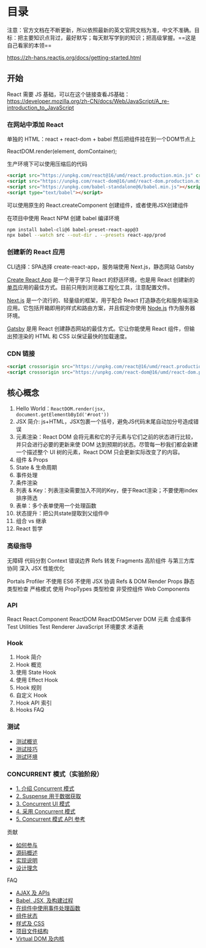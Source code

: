 # 目录

注意：官方文档在不断更新，所以依照最新的英文官网文档为准，中文不准确。目标：把主要知识点背过，最好默写；每天默写学到的知识；把高级掌握。==这是自己看家的本领==

https://zh-hans.reactjs.org/docs/getting-started.html

## 开始

React 需要 JS 基础，可以在这个链接查看JS基础：https://developer.mozilla.org/zh-CN/docs/Web/JavaScript/A_re-introduction_to_JavaScript 

### 在网站中添加 React

单独的 HTML：react + react-dom + babel 然后把组件挂在到一个DOM节点上

ReactDOM.render(element, domContainer);

生产环境下可以使用压缩后的代码

~~~html
<script src="https://unpkg.com/react@16/umd/react.production.min.js" crossorigin></script>
<script src="https://unpkg.com/react-dom@16/umd/react-dom.production.min.js" crossorigin></script>
<script src="https://unpkg.com/babel-standalone@6/babel.min.js"></script>
<script type="text/babel"></script>
~~~

可以使用原生的 React.createComponent 创建组件，或者使用JSX创建组件

在项目中使用 React NPM 创建 babel 编译环境 

~~~bash
npm install babel-cli@6 babel-preset-react-app@3
npx babel --watch src --out-dir . --presets react-app/prod
~~~

### 创建新的 React 应用

CLI选择：SPA选择 create-react-app，服务端使用 Next.js，静态网站 Gatsby

[Create React App](https://github.com/facebookincubator/create-react-app) 是一个用于学习 React 的舒适环境，也是用 React 创建新的[单页](https://zh-hans.reactjs.org/docs/glossary.html#single-page-application)应用的最佳方式。目前只用到浏览器工程化工具，注意配置文件。

[Next.js](https://nextjs.org/) 是一个流行的、轻量级的框架，用于配合 React 打造静态化和服务端渲染应用。它包括开箱即用的样式和路由方案，并且假定你使用 [Node.js](https://nodejs.org/) 作为服务器环境。

[Gatsby](https://www.gatsbyjs.org/) 是用 React 创建静态网站的最佳方式。它让你能使用 React 组件，但输出预渲染的 HTML 和 CSS 以保证最快的加载速度。


### CDN 链接

~~~html
<script crossorigin src="https://unpkg.com/react@16/umd/react.production.min.js"></script>
<script crossorigin src="https://unpkg.com/react-dom@16/umd/react-dom.production.min.js"></script>
~~~

## 核心概念

1. Hello World：`ReactDOM.render(jsx, document.getElementbById('#root'))`
2. JSX 简介: js+HTML，JSX包裹一个括号，避免JS代码末尾自动加分号造成错误
3. 元素渲染：React DOM 会将元素和它的子元素与它们之前的状态进行比较，并只会进行必要的更新来使 DOM 达到预期的状态。尽管每一秒我们都会新建一个描述整个 UI 树的元素，React DOM 只会更新实际改变了的内容。
4. 组件 & Props
5. State & 生命周期
6. 事件处理
7. 条件渲染
8. 列表 & Key：列表渲染需要加入不同的Key，便于React渲染；不要使用index排序筛选
9. 表单：多个表单使用一个处理函数
10. 状态提升：把公共state提取到父组件中
11. 组合 vs 继承
12. React 哲学



### 高级指导

无障碍
代码分割
Context
错误边界
Refs 转发
Fragments
高阶组件
与第三方库协同
深入 JSX
性能优化

Portals
Profiler
不使用 ES6
不使用 JSX
协调
Refs & DOM
Render Props
静态类型检查
严格模式
使用 PropTypes 类型检查
非受控组件
Web Components



### API

React
React.Component
ReactDOM
ReactDOMServer
DOM 元素
合成事件
Test Utilities
Test Renderer
JavaScript 环境要求
术语表



### Hook

1. Hook 简介
2. Hook 概览
3. 使用 State Hook
4. 使用 Effect Hook
5. Hook 规则
6. 自定义 Hook
7. Hook API 索引
8. Hooks FAQ

### 测试

- [测试概览](https://zh-hans.reactjs.org/docs/testing.html)
- [测试技巧](https://zh-hans.reactjs.org/docs/testing-recipes.html)
- [测试环境](https://zh-hans.reactjs.org/docs/testing-environments.html)

### CONCURRENT 模式（实验阶段）

- [1. 介绍 Concurrent 模式](https://zh-hans.reactjs.org/docs/concurrent-mode-intro.html)
- [2. Suspense 用于数据获取](https://zh-hans.reactjs.org/docs/concurrent-mode-suspense.html)
- [3. Concurrent UI 模式](https://zh-hans.reactjs.org/docs/concurrent-mode-patterns.html)
- [4. 采用 Concurrent 模式](https://zh-hans.reactjs.org/docs/concurrent-mode-adoption.html)
- [5. Concurrent 模式 API 参考](https://zh-hans.reactjs.org/docs/concurrent-mode-reference.html)

贡献

- [如何参与](https://zh-hans.reactjs.org/docs/how-to-contribute.html)
- [源码概述](https://zh-hans.reactjs.org/docs/codebase-overview.html)
- [实现说明](https://zh-hans.reactjs.org/docs/implementation-notes.html)
- [设计理念](https://zh-hans.reactjs.org/docs/design-principles.html)

FAQ

- [AJAX 及 APIs](https://zh-hans.reactjs.org/docs/faq-ajax.html)
- [Babel, JSX, 及构建过程](https://zh-hans.reactjs.org/docs/faq-build.html)
- [在组件中使用事件处理函数](https://zh-hans.reactjs.org/docs/faq-functions.html)
- [组件状态](https://zh-hans.reactjs.org/docs/faq-state.html)
- [样式及 CSS](https://zh-hans.reactjs.org/docs/faq-styling.html)
- [项目文件结构](https://zh-hans.reactjs.org/docs/faq-structure.html)
- [Virtual DOM 及内核](https://zh-hans.reactjs.org/docs/faq-internals.html)
